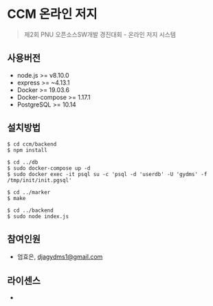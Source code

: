 # CCM 온라인 저지

> 제2회 PNU 오픈소스SW개발 경진대회 - 온라인 저지 시스템

## 사용버전

* node.js >= v8.10.0
* express >= ~4.13.1
* Docker >= 19.03.6
* Docker-compose >= 1.17.1
* PostgreSQL >= 10.14

## 설치방법

```
$ cd ccm/backend
$ npm install

$ cd ../db
$ sudo docker-compose up -d
$ sudo docker exec -it psql su -c 'psql -d 'userdb' -U 'gydms' -f /tmp/init/init.pgsql'

$ cd ../marker 
$ make

$ cd ../backend
$ sudo node index.js
```

## 참여인원 
* 엄효은, djagydms1@gmail.com

## 라이센스
* 
